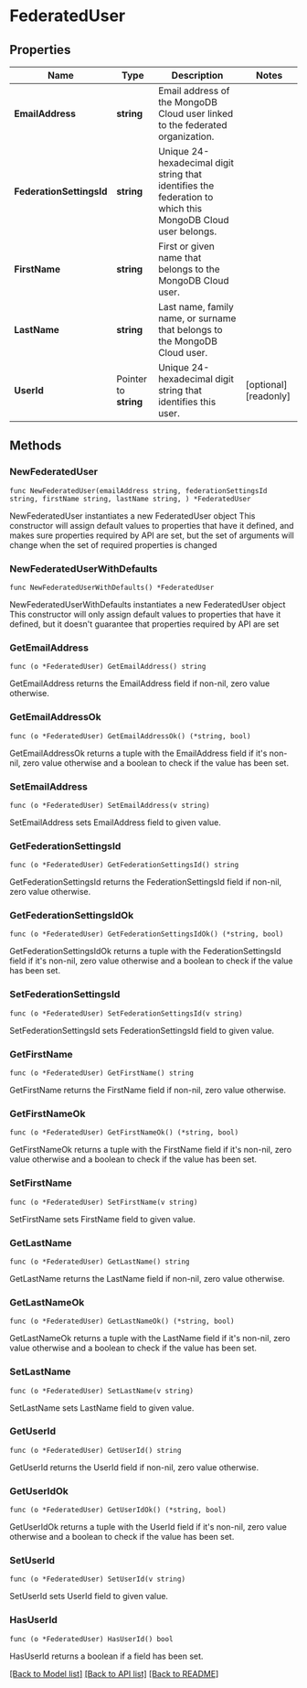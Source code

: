 # FederatedUser

## Properties

Name | Type | Description | Notes
------------ | ------------- | ------------- | -------------
**EmailAddress** | **string** | Email address of the MongoDB Cloud user linked to the federated organization. | 
**FederationSettingsId** | **string** | Unique 24-hexadecimal digit string that identifies the federation to which this MongoDB Cloud user belongs. | 
**FirstName** | **string** | First or given name that belongs to the MongoDB Cloud user. | 
**LastName** | **string** | Last name, family name, or surname that belongs to the MongoDB Cloud user. | 
**UserId** | Pointer to **string** | Unique 24-hexadecimal digit string that identifies this user. | [optional] [readonly] 

## Methods

### NewFederatedUser

`func NewFederatedUser(emailAddress string, federationSettingsId string, firstName string, lastName string, ) *FederatedUser`

NewFederatedUser instantiates a new FederatedUser object
This constructor will assign default values to properties that have it defined,
and makes sure properties required by API are set, but the set of arguments
will change when the set of required properties is changed

### NewFederatedUserWithDefaults

`func NewFederatedUserWithDefaults() *FederatedUser`

NewFederatedUserWithDefaults instantiates a new FederatedUser object
This constructor will only assign default values to properties that have it defined,
but it doesn't guarantee that properties required by API are set

### GetEmailAddress

`func (o *FederatedUser) GetEmailAddress() string`

GetEmailAddress returns the EmailAddress field if non-nil, zero value otherwise.

### GetEmailAddressOk

`func (o *FederatedUser) GetEmailAddressOk() (*string, bool)`

GetEmailAddressOk returns a tuple with the EmailAddress field if it's non-nil, zero value otherwise
and a boolean to check if the value has been set.

### SetEmailAddress

`func (o *FederatedUser) SetEmailAddress(v string)`

SetEmailAddress sets EmailAddress field to given value.

### GetFederationSettingsId

`func (o *FederatedUser) GetFederationSettingsId() string`

GetFederationSettingsId returns the FederationSettingsId field if non-nil, zero value otherwise.

### GetFederationSettingsIdOk

`func (o *FederatedUser) GetFederationSettingsIdOk() (*string, bool)`

GetFederationSettingsIdOk returns a tuple with the FederationSettingsId field if it's non-nil, zero value otherwise
and a boolean to check if the value has been set.

### SetFederationSettingsId

`func (o *FederatedUser) SetFederationSettingsId(v string)`

SetFederationSettingsId sets FederationSettingsId field to given value.

### GetFirstName

`func (o *FederatedUser) GetFirstName() string`

GetFirstName returns the FirstName field if non-nil, zero value otherwise.

### GetFirstNameOk

`func (o *FederatedUser) GetFirstNameOk() (*string, bool)`

GetFirstNameOk returns a tuple with the FirstName field if it's non-nil, zero value otherwise
and a boolean to check if the value has been set.

### SetFirstName

`func (o *FederatedUser) SetFirstName(v string)`

SetFirstName sets FirstName field to given value.

### GetLastName

`func (o *FederatedUser) GetLastName() string`

GetLastName returns the LastName field if non-nil, zero value otherwise.

### GetLastNameOk

`func (o *FederatedUser) GetLastNameOk() (*string, bool)`

GetLastNameOk returns a tuple with the LastName field if it's non-nil, zero value otherwise
and a boolean to check if the value has been set.

### SetLastName

`func (o *FederatedUser) SetLastName(v string)`

SetLastName sets LastName field to given value.

### GetUserId

`func (o *FederatedUser) GetUserId() string`

GetUserId returns the UserId field if non-nil, zero value otherwise.

### GetUserIdOk

`func (o *FederatedUser) GetUserIdOk() (*string, bool)`

GetUserIdOk returns a tuple with the UserId field if it's non-nil, zero value otherwise
and a boolean to check if the value has been set.

### SetUserId

`func (o *FederatedUser) SetUserId(v string)`

SetUserId sets UserId field to given value.

### HasUserId

`func (o *FederatedUser) HasUserId() bool`

HasUserId returns a boolean if a field has been set.

[[Back to Model list]](../README.md#documentation-for-models) [[Back to API list]](../README.md#documentation-for-api-endpoints) [[Back to README]](../README.md)


